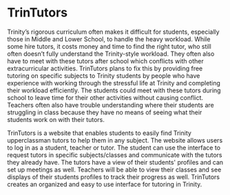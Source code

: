# TrinTutors

Trinity’s rigorous curriculum often makes it difficult for students, especially those in Middle and Lower School, to handle the heavy workload. While some hire tutors, it costs money and time to find the right tutor, who still often doesn’t fully understand the Trinity-style workload. They often also have to meet with these tutors after school which conflicts with other extracurricular activities. TrinTutors plans to fix this by providing free tutoring on specific subjects to Trinity students by people who have experience with working through the stressful life at Trinity and completing their workload efficiently. The students could meet with these tutors during school to leave time for their other activities without causing conflict. Teachers often also have trouble understanding where their students are struggling in class because they have no means of seeing what their students work on with their tutors.

TrinTutors is a website that enables students to easily find Trinity upperclassman tutors to help them in any subject. The website allows users to log in as a student, teacher or tutor. The student can use the interface to request tutors in specific subjects/classes and communicate with the tutors they already have. The tutors have a view of their students' profiles and can set up meetings as well. Teachers will be able to view their classes and see displays of their students profiles to track their progress as well. TrinTutors creates an organized and easy to use interface for tutoring in Trinity.
